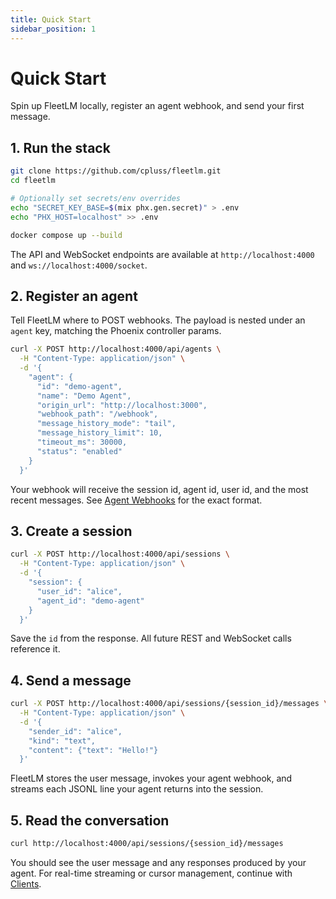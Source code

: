 ```yaml
---
title: Quick Start
sidebar_position: 1
---
```


# Quick Start

Spin up FleetLM locally, register an agent webhook, and send your first message.

## 1. Run the stack

```bash
git clone https://github.com/cpluss/fleetlm.git
cd fleetlm

# Optionally set secrets/env overrides
echo "SECRET_KEY_BASE=$(mix phx.gen.secret)" > .env
echo "PHX_HOST=localhost" >> .env

docker compose up --build
```

The API and WebSocket endpoints are available at `http://localhost:4000` and `ws://localhost:4000/socket`.

## 2. Register an agent

Tell FleetLM where to POST webhooks. The payload is nested under an `agent` key, matching the Phoenix controller params.

```bash
curl -X POST http://localhost:4000/api/agents \
  -H "Content-Type: application/json" \
  -d '{
    "agent": {
      "id": "demo-agent",
      "name": "Demo Agent",
      "origin_url": "http://localhost:3000",
      "webhook_path": "/webhook",
      "message_history_mode": "tail",
      "message_history_limit": 10,
      "timeout_ms": 30000,
      "status": "enabled"
    }
  }'
```

Your webhook will receive the session id, agent id, user id, and the most recent messages. See [Agent Webhooks](./agents.md) for the exact format.

## 3. Create a session

```bash
curl -X POST http://localhost:4000/api/sessions \
  -H "Content-Type: application/json" \
  -d '{
    "session": {
      "user_id": "alice",
      "agent_id": "demo-agent"
    }
  }'
```

Save the `id` from the response. All future REST and WebSocket calls reference it.

## 4. Send a message

```bash
curl -X POST http://localhost:4000/api/sessions/{session_id}/messages \
  -H "Content-Type: application/json" \
  -d '{
    "sender_id": "alice",
    "kind": "text",
    "content": {"text": "Hello!"}
  }'
```

FleetLM stores the user message, invokes your agent webhook, and streams each JSONL line your agent returns into the session.

## 5. Read the conversation

```bash
curl http://localhost:4000/api/sessions/{session_id}/messages
```

You should see the user message and any responses produced by your agent. For real-time streaming or cursor management, continue with [Clients](./client.md).
